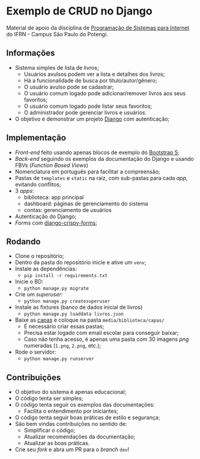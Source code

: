 # Exemplo de CRUD no Django
Material de apoio da disciplina de [Programação de Sistemas para Internet](https://dvcirilo.github.io/psi-ifrn) do IFRN - Campus São Paulo do Potengi.

## Informações
- Sistema simples de lista de livros;
    - Usuários avulsos podem ver a lista e detalhes dos livros;
    - Há a funcionalidade de busca por titulo/autor/gênero;
    - O usuário avulso pode se cadastrar;
    - O usuário comum logado pode adicionar/remover livros aos seus favoritos;
    - O usuário comum logado pode listar seus favoritos;
    - O administrador pode gerenciar livros e usuários.
- O objetivo é demonstrar um projeto [Django](https://www.djangoproject.com/) com autenticação;

## Implementação
- *Front-end* feito usando apenas blocos de exemplo do [Bootstrap 5](https://getbootstrap.com/);
- *Back-end* seguindo os exemplos da documentação do Django e usando FBVs (*Function Based Views*)
- Nomenclatura em português para facilitar a compreensão;
- Pastas de `templates` e `static` na raiz, com sub-pastas para cada *app*, evitando conflitos;
- 3 *apps*:
    - biblioteca: app principal
    - dashboard: páginas de gerenciamento do sistema
    - contas: gerenciamento de usuários
- Autenticação do Django;
- *Forms* com [django-crispy-forms](https://github.com/django-crispy-forms/django-crispy-forms);

## Rodando
- Clone o repositório;
- Dentro da pasta do repositório inicie e ative um `venv`;
- Instale as dependências:
    - `pip install -r requirements.txt`
- Inicie o BD:
    - `python manage.py migrate`
- Crie um *superuser*:
    - `python manage.py createsuperuser`
- Instale as fixtures (banco de dados inicial de livros)
    - `python manage.py loaddata livros.json`
- Baixe as [capas](https://drive.google.com/file/d/1lu0KvmThV-fP-TtD3dtad9BJ9GYZRbmn/view?usp=sharing) e coloque na pasta `media/biblioteca/capas/`
    - É necessário criar essas pastas;
    - Precisa estar logado com email escolar para conseguir baixar;
    - Caso não tenha acesso, é apenas uma pasta com 30 imagens *png* numeradas (`1.png`, `2.png`, etc.);
- Rode o servidor:
    - `python manage.py runserver`

## Contribuições
- O objetivo do sistema é apenas educacional;
- O código tenta ser simples;
- O código tenta seguir os exemplos das documentações:
    - Facilita o entendimento por iniciantes;
- O código tenta seguir boas práticas de estilo e segurança;
- São bem vindas contribuições no sentido de:
    - Simplificar o código;
    - Atualizar recomendações da documentação;
    - Atualizar as boas práticas.
- Crie seu *fork* e abra um PR para o *branch* `dev`!

